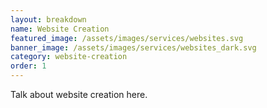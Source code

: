 ```yaml
---
layout: breakdown
name: Website Creation
featured_image: /assets/images/services/websites.svg
banner_image: /assets/images/services/websites_dark.svg
category: website-creation
order: 1
---
```


Talk about website creation here.

<!--more-->